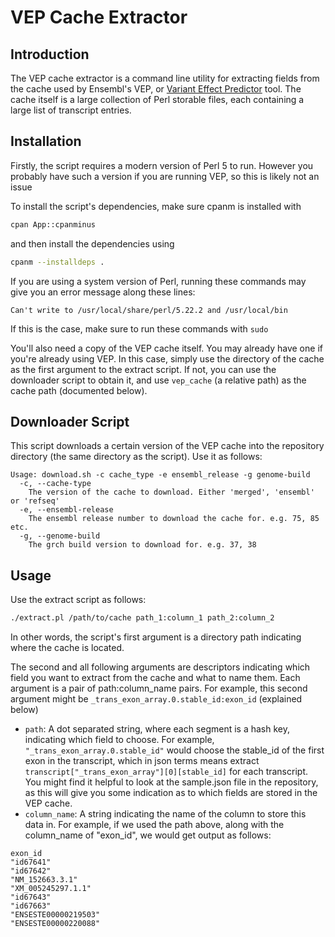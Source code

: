 # VEP Cache Extractor
## Introduction
The VEP cache extractor is a command line utility for extracting fields from the
cache used by Ensembl's VEP, or [Variant Effect Predictor](http://asia.ensembl.org/info/docs/tools/vep/index.html)
tool. The cache itself is a large collection of Perl storable files, each
containing a large list of transcript entries.

## Installation

Firstly, the script requires a modern version of Perl 5 to run. However you probably have such a version if you are running VEP, so this is likely not an issue

To install the script's dependencies, make sure cpanm is installed with
```bash
cpan App::cpanminus
```
and then install the dependencies using
```bash
cpanm --installdeps .
```
If you are using a system version of Perl, running these commands may give you an error message
along these lines: 
```
Can't write to /usr/local/share/perl/5.22.2 and /usr/local/bin
```
If this is the case, make sure to run these commands with `sudo`

You'll also need a copy of the VEP cache itself. You may already have one if you're already using VEP. In this case,
simply use the directory of the cache as the first argument to the extract script. If not, you can use the downloader script to obtain it,
and use `vep_cache` (a relative path) as the cache path
(documented below).

## Downloader Script
This script downloads a certain version of the VEP cache into the repository
directory (the same directory as the script). Use it as follows:

```
Usage: download.sh -c cache_type -e ensembl_release -g genome-build
  -c, --cache-type
    The version of the cache to download. Either 'merged', 'ensembl' or 'refseq'
  -e, --ensembl-release
    The ensembl release number to download the cache for. e.g. 75, 85 etc.
  -g, --genome-build
    The grch build version to download for. e.g. 37, 38
```

## Usage
Use the extract script as follows:
```bash
./extract.pl /path/to/cache path_1:column_1 path_2:column_2
```
In other words, the script's first argument is a directory path indicating where
the cache is located.

The second and all following arguments are descriptors indicating which field you
want to extract from the cache and what to name them. Each argument is a pair of
path:column_name pairs. For example, this second argument might be `_trans_exon_array.0.stable_id:exon_id` (explained below)

* `path`: A dot separated string, where each segment is a hash key, indicating
which field to choose. For example, `"_trans_exon_array.0.stable_id"` would choose the stable_id of the first exon
in the transcript, which in json terms means extract `transcript["_trans_exon_array"][0][stable_id]` for each transcript.
You might find it helpful to look at the sample.json file in the repository, as this will give you some indication as to which fields are stored in the VEP cache.
* `column_name`: A string indicating the name of the column to store this data in.
For example, if we used the path above, along with the column_name of "exon_id",
we would get output as follows:
```
exon_id
"id67641"
"id67642"
"NM_152663.3.1"
"XM_005245297.1.1"
"id67643"
"id67663"
"ENSESTE00000219503"
"ENSESTE00000220088"
```

